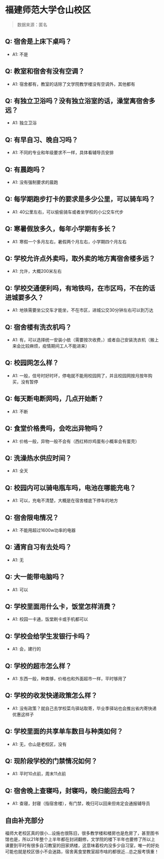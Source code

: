 # 福建师范大学仓山校区

> 数据来源：匿名

## Q: 宿舍是上床下桌吗？

- A1: 不是

## Q: 教室和宿舍有没有空调？

- A1: 宿舍都有，教室的话除了文学院教学楼没有空调外，其他都有

## Q: 有独立卫浴吗？没有独立浴室的话，澡堂离宿舍多远？

- A1: 独立卫浴

## Q: 有早自习、晚自习吗？

- A1: 不同的专业和年级要求不一样，具体看辅导员安排

## Q: 有晨跑吗？

- A1: 没有强制要求的晨跑

## Q: 每学期跑步打卡的要求是多少公里，可以骑车吗？

- A1: 40公里左右，可以偷偷骑车或者坐学校的小公交车代步

## Q: 寒暑假放多久，每年小学期有多长？

- A1: 寒假一个多月左右，暑假两个月左右，小学期四个月左右

## Q: 学校允许点外卖吗，取外卖的地方离宿舍楼多远？

- A1: 允许，大概200米左右

## Q: 学校交通便利吗，有地铁吗，在市区吗，不在的话进城要多久？

- A1: 地铁需要坐公交车才能坐，不在市区，进城公交30分钟左右可以到万达

## Q: 宿舍楼有洗衣机吗？

- A1: 有，可以选择统一安装小依（需要按次收费，）或者自己安装洗衣机（搬上来会比较麻烦，疫情期间工人不能进来）

## Q: 校园网怎么样？

- A1: 一般，信号时好时坏，停电就不能用校园网了，并且校园网按月按年购买，没有暂停

## Q: 每天断电断网吗，几点开始断？

- A1: 不断

## Q: 食堂价格贵吗，会吃出异物吗？

- A1: 价格一般，异物一般不会有（西红柿炒鸡蛋有小概率会有蛋壳）

## Q: 洗澡热水供应时间？

- A1: 全天

## Q: 校园内可以骑电瓶车吗，电池在哪能充电？

- A1: 可以，充电不清楚，大概是在宿舍楼底下停车的地方

## Q: 宿舍限电情况？

- A1: 不能用超过1600w功率的电器

## Q: 通宵自习有去处吗？

- A1: 无

## Q: 大一能带电脑吗？

- A1: 可以

## Q: 学校里面用什么卡，饭堂怎样消费？

- A1: 校园一卡通，饭堂刷卡或手机都可以

## Q: 学校会给学生发银行卡吗？

- A1: 会，建行的

## Q: 学校的超市怎么样？

- A1: 东西一般，种类够，价格也和外面超市一样，平时够用了

## Q: 学校的收发快递政策怎么样？

- A1: 没有政策？就自己去学校菜鸟驿站取寄，毕业季驿站也会推出省内寄快递优惠这样子

## Q: 学校里面的共享单车数目与种类如何？

- A1: 无，仓山是老校区，没有

## Q: 现阶段学校的门禁情况如何？

- A1: 平时10点前，周末11点前

## Q: 宿舍晚上查寝吗，封寝吗，晚归能回去吗？

- A1: 查寝，封寝（指宿舍楼），有门禁，晚归可以回来但肯定会通报辅导员

## 自由补充部分

福师大老校区真的很小…设施也很陈旧，很多教学楼和楼房也是危房了，甚至图书馆也是，所以21年整个上半年都在封闭翻修，文学院的楼下半年也要修了所以上课要到平时有很多自习教室的田家炳楼，这意味着校内没多少自习室，唯一的好处可能也就是校区很小不会迷路，宿舍离食堂教室超市啥的都很近…总之报考慎重！